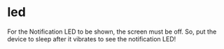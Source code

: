 # led
For the Notification LED to be shown, the screen must be off. 
So, put the device to sleep after it vibrates to see the notification LED!

